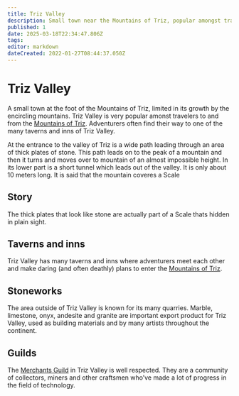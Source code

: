 ```yaml
---
title: Triz Valley
description: Small town near the Mountains of Triz, popular amongst travelers.
published: 1
date: 2025-03-18T22:34:47.806Z
tags: 
editor: markdown
dateCreated: 2022-01-27T08:44:37.050Z
---
```


# Triz Valley
A small town at the foot of the Mountains of Triz, limited in its growth by the encircling mountains. Triz Valley is very popular amonst travelers to and from the [Mountains of Triz](/i/23). Adventurers often find their way to one of the many taverns and inns of Triz Valley.

At the entrance to the valley of Triz is a wide path leading through an area of thick plates of stone. This path leads on to the peak of a mountain and then it turns and moves over to mountain of an almost impossible height. In its lower part is a short tunnel which leads out of the valley. It is only about 10 meters long. It is said that the mountain coveres a Scale

## Story
The thick plates that look like stone are actually part of a Scale thats hidden in plain sight.

## Taverns and inns
Triz Valley has many taverns and inns where adventurers meet each other and make daring (and often deathly) plans to enter the [Mountains of Triz](/i/23).

## Stoneworks
The area outside of Triz Valley is known for its many quarries. Marble, limestone, onyx, andesite and granite  are important export product for Triz Valley, used as building materials and by many artists throughout the continent.

## Guilds
The [Merchants Guild](#) in Triz Valley is well respected. They are a community of collectors, miners and other craftsmen who’ve made a lot of progress in the field of technology.